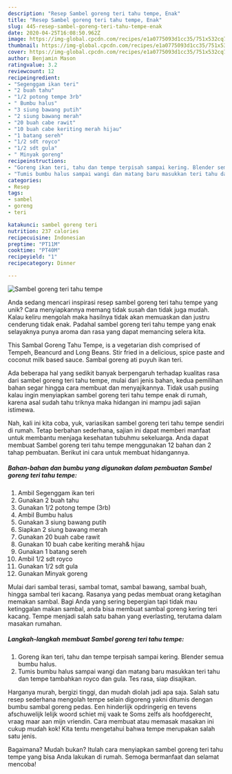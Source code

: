 ```yaml
---
description: "Resep Sambel goreng teri tahu tempe, Enak"
title: "Resep Sambel goreng teri tahu tempe, Enak"
slug: 445-resep-sambel-goreng-teri-tahu-tempe-enak
date: 2020-04-25T16:08:50.962Z
image: https://img-global.cpcdn.com/recipes/e1a0775093d1cc35/751x532cq70/sambel-goreng-teri-tahu-tempe-foto-resep-utama.jpg
thumbnail: https://img-global.cpcdn.com/recipes/e1a0775093d1cc35/751x532cq70/sambel-goreng-teri-tahu-tempe-foto-resep-utama.jpg
cover: https://img-global.cpcdn.com/recipes/e1a0775093d1cc35/751x532cq70/sambel-goreng-teri-tahu-tempe-foto-resep-utama.jpg
author: Benjamin Mason
ratingvalue: 3.2
reviewcount: 12
recipeingredient:
- "Segenggam ikan teri"
- "2 buah tahu"
- "1/2 potong tempe 3rb"
- " Bumbu halus"
- "3 siung bawang putih"
- "2 siung bawang merah"
- "20 buah cabe rawit"
- "10 buah cabe keriting merah hijau"
- "1 batang sereh"
- "1/2 sdt royco"
- "1/2 sdt gula"
- " Minyak goreng"
recipeinstructions:
- "Goreng ikan teri, tahu dan tempe terpisah sampai kering. Blender semua bumbu halus."
- "Tumis bumbu halus sampai wangi dan matang baru masukkan teri tahu dan tempe tambahkan royco dan gula. Tes rasa, siap disajikan."
categories:
- Resep
tags:
- sambel
- goreng
- teri

katakunci: sambel goreng teri 
nutrition: 237 calories
recipecuisine: Indonesian
preptime: "PT11M"
cooktime: "PT40M"
recipeyield: "1"
recipecategory: Dinner

---
```



![Sambel goreng teri tahu tempe](https://img-global.cpcdn.com/recipes/e1a0775093d1cc35/751x532cq70/sambel-goreng-teri-tahu-tempe-foto-resep-utama.jpg)

Anda sedang mencari inspirasi resep sambel goreng teri tahu tempe yang unik? Cara menyiapkannya memang tidak susah dan tidak juga mudah. Kalau keliru mengolah maka hasilnya tidak akan memuaskan dan justru cenderung tidak enak. Padahal sambel goreng teri tahu tempe yang enak selayaknya punya aroma dan rasa yang dapat memancing selera kita.

This Sambal Goreng Tahu Tempe, is a vegetarian dish comprised of Tempeh, Beancurd and Long Beans. Stir fried in a delicious, spice paste and coconut milk based sauce. Sambal goreng ati puyuh ikan teri.

Ada beberapa hal yang sedikit banyak berpengaruh terhadap kualitas rasa dari sambel goreng teri tahu tempe, mulai dari jenis bahan, kedua pemilihan bahan segar hingga cara membuat dan menyajikannya. Tidak usah pusing kalau ingin menyiapkan sambel goreng teri tahu tempe enak di rumah, karena asal sudah tahu triknya maka hidangan ini mampu jadi sajian istimewa.


Nah, kali ini kita coba, yuk, variasikan sambel goreng teri tahu tempe sendiri di rumah. Tetap berbahan sederhana, sajian ini dapat memberi manfaat untuk membantu menjaga kesehatan tubuhmu sekeluarga. Anda dapat membuat Sambel goreng teri tahu tempe menggunakan 12 bahan dan 2 tahap pembuatan. Berikut ini cara untuk membuat hidangannya.

<!--inarticleads1-->

##### Bahan-bahan dan bumbu yang digunakan dalam pembuatan Sambel goreng teri tahu tempe:

1. Ambil Segenggam ikan teri
1. Gunakan 2 buah tahu
1. Gunakan 1/2 potong tempe (3rb)
1. Ambil  Bumbu halus
1. Gunakan 3 siung bawang putih
1. Siapkan 2 siung bawang merah
1. Gunakan 20 buah cabe rawit
1. Gunakan 10 buah cabe keriting merah&amp; hijau
1. Gunakan 1 batang sereh
1. Ambil 1/2 sdt royco
1. Gunakan 1/2 sdt gula
1. Gunakan  Minyak goreng


Mulai dari sambal terasi, sambal tomat, sambal bawang, sambal buah, hingga sambal teri kacang. Rasanya yang pedas membuat orang ketagihan memakan sambal. Bagi Anda yang sering bepergian tapi tidak mau ketinggalan makan sambal, anda bisa membuat sambal goreng kering teri kacang. Tempe menjadi salah satu bahan yang everlasting, terutama dalam masakan rumahan. 

<!--inarticleads2-->

##### Langkah-langkah membuat Sambel goreng teri tahu tempe:

1. Goreng ikan teri, tahu dan tempe terpisah sampai kering. Blender semua bumbu halus.
1. Tumis bumbu halus sampai wangi dan matang baru masukkan teri tahu dan tempe tambahkan royco dan gula. Tes rasa, siap disajikan.


Harganya murah, bergizi tinggi, dan mudah diolah jadi apa saja. Salah satu resep sederhana mengolah tempe selain digoreng yakni ditumis dengan bumbu sambal goreng pedas. Een hinderlijk opdringerig en tevens afschuwelijk lelijk woord schiet mij vaak te Soms zelfs als hoofdgerecht, vraag maar aan mijn vriendin. Cara membuat atau memasak masakan ini cukup mudah kok! Kita tentu mengetahui bahwa tempe merupakan salah satu jenis. 

Bagaimana? Mudah bukan? Itulah cara menyiapkan sambel goreng teri tahu tempe yang bisa Anda lakukan di rumah. Semoga bermanfaat dan selamat mencoba!
